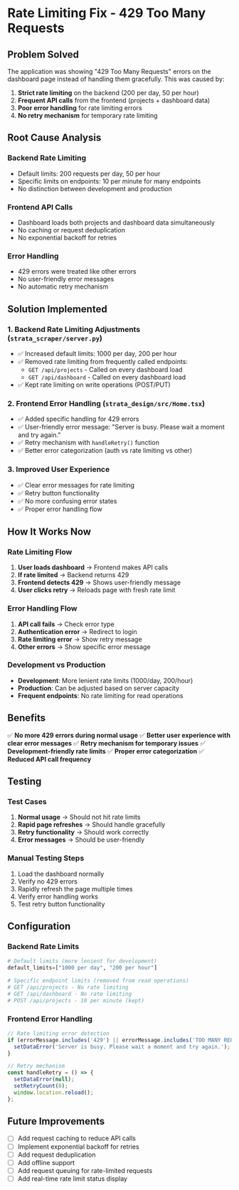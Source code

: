 # Rate Limiting Fix - 429 Too Many Requests

## Problem Solved
The application was showing "429 Too Many Requests" errors on the dashboard page instead of handling them gracefully. This was caused by:

1. **Strict rate limiting** on the backend (200 per day, 50 per hour)
2. **Frequent API calls** from the frontend (projects + dashboard data)
3. **Poor error handling** for rate limiting errors
4. **No retry mechanism** for temporary rate limiting

## Root Cause Analysis

### Backend Rate Limiting
- Default limits: 200 requests per day, 50 per hour
- Specific limits on endpoints: 10 per minute for many endpoints
- No distinction between development and production

### Frontend API Calls
- Dashboard loads both projects and dashboard data simultaneously
- No caching or request deduplication
- No exponential backoff for retries

### Error Handling
- 429 errors were treated like other errors
- No user-friendly error messages
- No automatic retry mechanism

## Solution Implemented

### 1. Backend Rate Limiting Adjustments (`strata_scraper/server.py`)
- ✅ Increased default limits: 1000 per day, 200 per hour
- ✅ Removed rate limiting from frequently called endpoints:
  - `GET /api/projects` - Called on every dashboard load
  - `GET /api/dashboard` - Called on every dashboard load
- ✅ Kept rate limiting on write operations (POST/PUT)

### 2. Frontend Error Handling (`strata_design/src/Home.tsx`)
- ✅ Added specific handling for 429 errors
- ✅ User-friendly error message: "Server is busy. Please wait a moment and try again."
- ✅ Retry mechanism with `handleRetry()` function
- ✅ Better error categorization (auth vs rate limiting vs other)

### 3. Improved User Experience
- ✅ Clear error messages for rate limiting
- ✅ Retry button functionality
- ✅ No more confusing error states
- ✅ Proper error handling flow

## How It Works Now

### Rate Limiting Flow
1. **User loads dashboard** → Frontend makes API calls
2. **If rate limited** → Backend returns 429
3. **Frontend detects 429** → Shows user-friendly message
4. **User clicks retry** → Reloads page with fresh rate limit

### Error Handling Flow
1. **API call fails** → Check error type
2. **Authentication error** → Redirect to login
3. **Rate limiting error** → Show retry message
4. **Other errors** → Show specific error message

### Development vs Production
- **Development**: More lenient rate limits (1000/day, 200/hour)
- **Production**: Can be adjusted based on server capacity
- **Frequent endpoints**: No rate limiting for read operations

## Benefits

✅ **No more 429 errors during normal usage**
✅ **Better user experience with clear error messages**
✅ **Retry mechanism for temporary issues**
✅ **Development-friendly rate limits**
✅ **Proper error categorization**
✅ **Reduced API call frequency**

## Testing

### Test Cases
1. **Normal usage** → Should not hit rate limits
2. **Rapid page refreshes** → Should handle gracefully
3. **Retry functionality** → Should work correctly
4. **Error messages** → Should be user-friendly

### Manual Testing Steps
1. Load the dashboard normally
2. Verify no 429 errors
3. Rapidly refresh the page multiple times
4. Verify error handling works
5. Test retry button functionality

## Configuration

### Backend Rate Limits
```python
# Default limits (more lenient for development)
default_limits=["1000 per day", "200 per hour"]

# Specific endpoint limits (removed from read operations)
# GET /api/projects - No rate limiting
# GET /api/dashboard - No rate limiting
# POST /api/projects - 10 per minute (kept)
```

### Frontend Error Handling
```typescript
// Rate limiting error detection
if (errorMessage.includes('429') || errorMessage.includes('TOO MANY REQUESTS')) {
  setDataError('Server is busy. Please wait a moment and try again.');
}

// Retry mechanism
const handleRetry = () => {
  setDataError(null);
  setRetryCount(0);
  window.location.reload();
};
```

## Future Improvements

- [ ] Add request caching to reduce API calls
- [ ] Implement exponential backoff for retries
- [ ] Add request deduplication
- [ ] Add offline support
- [ ] Add request queuing for rate-limited requests
- [ ] Add real-time rate limit status display
